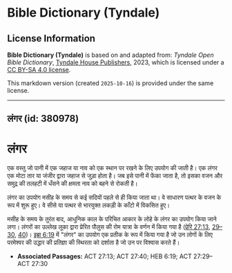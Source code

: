 # Bible Dictionary (Tyndale)

## License Information

**Bible Dictionary (Tyndale)** is based on and adapted from: _Tyndale Open Bible Dictionary_, [Tyndale House Publishers](https://tyndaleopenresources.com/), 2023, which is licensed under a [CC BY-SA 4.0 license](https://creativecommons.org/licenses/by-sa/4.0/legalcode.en).

This markdown version (created `2025-10-16`) is provided under the same license.



--------------------------------

## लंगर (id: 380978)

लंगर
====

एक वस्तु जो पानी में एक जहाज या नाव को एक स्थान पर रखने के लिए उपयोग की जाती है। एक लंगर एक मोटा तार या जंजीर द्वारा जहाज से जुड़ा होता है। जब इसे पानी में फेंका जाता है, तो इसका वजन और समुद्र की तलहटी में धँसने की क्षमता नाव को बहने से रोकती है।

लंगर का उपयोग मसीह के समय से कई सदियों पहले से ही किया जाता था। वे साधारण पत्थर के वजन के रूप में शुरू हुए। वे सीसे या पत्थर से भारयुक्त लकड़ी के काँटो में विकसित हुए।

मसीह के समय के तुरंत बाद, आधुनिक काल के परिचित आकार के लोहे के लंगर का उपयोग किया जाने लगा। लंगरों का उल्लेख लूका द्वारा प्रेरित पौलुस की रोम यात्रा के वर्णन में किया गया है ([प्रेरि 27:13](https://ref.ly/Acts27:13), [29–30](https://ref.ly/Acts27:29-Acts27:30), [40](https://ref.ly/Acts27:40))। [इब्रा 6:19](https://ref.ly/Heb6:19) में "लंगर" का उपयोग एक प्रतीक के रूप में किया गया है जो उन लोगों के लिए परमेश्वर की उद्धार की प्रतिज्ञा की स्थिरता को दर्शाता है जो उन पर विश्वास करते हैं।

* **Associated Passages:** ACT 27:13; ACT 27:40; HEB 6:19; ACT 27:29–ACT 27:30

